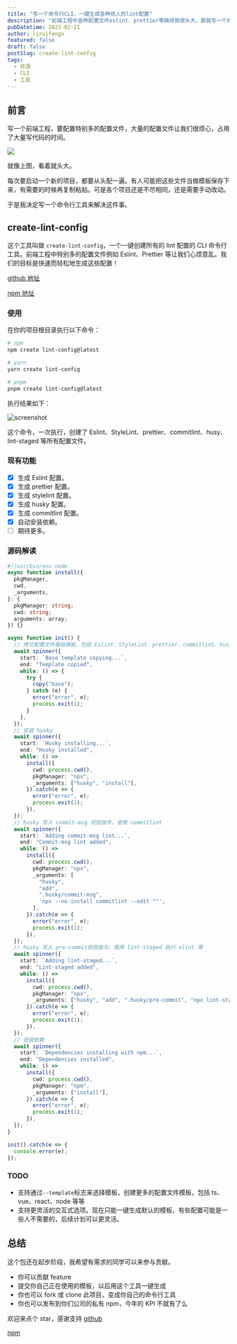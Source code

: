 ```yaml
---
title: "写一个命令行CLI，一键生成各种烦人的lint配置"
description: "前端工程中各种配置文件eslint、prettier等搞得我很头大，那就写一个命令行工具来搞定它吧。"
pubDatetime: 2023-02-21
author: liruifengv
featured: false
draft: false
postSlug: create-lint-config
tags:
  - 开源
  - CLI
  - 工具
---
```


## 前言

写一个前端工程，要配置特别多的配置文件，大量的配置文件让我们很烦心，占用了大量写代码的时间。

![](https://images.sayhub.me/blog/create-lint-config/mulu.png)

就像上图，看着就头大。

每次要启动一个新的项目，都要从头配一遍。有人可能把这些文件当做模板保存下来，有需要的时候再复制粘贴。可是各个项目还是不尽相同，还是需要手动改动。

于是我决定写一个命令行工具来解决这件事。

## create-lint-config

这个工具叫做 `create-lint-config`，一个一键创建所有的 lint 配置的 CLI 命令行工具。前端工程中特别多的配置文件例如 Eslint、Prettier 等让我们心烦意乱。我们的目标是快速而轻松地生成这些配置！

[github 地址](https://github.com/liruifengv/create-lint-config)

[npm 地址](https://www.npmjs.com/package/create-lint-config)

### 使用

在你的项目根目录执行以下命令：

```bash
# npm
npm create lint-config@latest

# yarn
yarn create lint-config

# pnpm
pnpm create lint-config@latest
```

执行结果如下：

![screenshot](https://images.sayhub.me/blog/create-lint-config/screenshot.png)

这个命令，一次执行，创建了 Eslint、StyleLint、prettier、commitlint、husy、lint-staged 等所有配置文件。

### 现有功能

- [x] 生成 Eslint 配置。
- [x] 生成 prettier 配置。
- [x] 生成 stylelint 配置。
- [x] 生成 husky 配置。
- [x] 生成 commitlint 配置。
- [x] 自动安装依赖。
- [ ] 期待更多。

### 源码解读

```ts
#!/usr/bin/env node
async function install({
  pkgManager,
  cwd,
  _arguments,
}: {
  pkgManager: string;
  cwd: string;
  arguments: array;
}) {}

async function init() {
  // 拷贝配置文件基础模板，包括 Eslint、StyleLint、prettier、commitlint、husy、lint-staged
  await spinner({
    start: `Base template copying...`,
    end: "Template copied",
    while: () => {
      try {
        copy("base");
      } catch (e) {
        error("error", e);
        process.exit(1);
      }
    },
  });
  // 安装 husky
  await spinner({
    start: `Husky installing...`,
    end: "Husky installed",
    while: () =>
      install({
        cwd: process.cwd(),
        pkgManager: "npx",
        _arguments: ["husky", "install"],
      }).catch(e => {
        error("error", e);
        process.exit(1);
      }),
  });
  // husky 写入 commit-msg 校验指令，使用 commitlint
  await spinner({
    start: `Adding commit-msg lint...`,
    end: "Commit-msg lint added",
    while: () =>
      install({
        cwd: process.cwd(),
        pkgManager: "npx",
        _arguments: [
          "husky",
          "add",
          ".husky/commit-msg",
          'npx --no-install commitlint --edit ""',
        ],
      }).catch(e => {
        error("error", e);
        process.exit(1);
      }),
  });
  // husky 写入 pre-commit校验指令，使用 lint-staged 执行 elint 等
  await spinner({
    start: `Adding lint-staged...`,
    end: "Lint-staged added",
    while: () =>
      install({
        cwd: process.cwd(),
        pkgManager: "npx",
        _arguments: ["husky", "add", ".husky/pre-commit", "npx lint-staged"],
      }).catch(e => {
        error("error", e);
        process.exit(1);
      }),
  });
  // 安装依赖
  await spinner({
    start: `Dependencies installing with npm...`,
    end: "Dependencies installed",
    while: () =>
      install({
        cwd: process.cwd(),
        pkgManager: "npm",
        _arguments: ["install"],
      }).catch(e => {
        error("error", e);
        process.exit(1);
      }),
  });
}

init().catch(e => {
  console.error(e);
});
```

### TODO

- 支持通过`--template`标志来选择模板，创建更多的配置文件模板，包括 ts、vue、react、node 等等
- 支持更灵活的交互式选项。现在只能一键生成默认的模板，有些配置可能是一些人不需要的，后续计划可以更灵活。

## 总结

这个包还在起步阶段，我希望有需求的同学可以来参与贡献。

- 你可以贡献 feature
- 提交你自己正在使用的模板，以后用这个工具一键生成
- 你也可以 fork 或 clone 此项目，变成你自己的命令行工具
- 你也可以发布到你们公司的私有 npm，今年的 KPI 不就有了么

欢迎来点个 star，感谢支持
[github](https://github.com/liruifengv/create-lint-config)

[npm](https://www.npmjs.com/package/create-lint-config)
